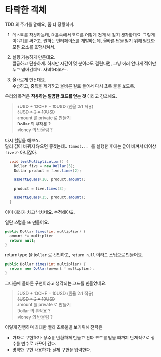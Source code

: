 # 타락한 객체

TDD 의 주기를 말해요, 좀 더 장황하게.
1. 테스트를 작성하는데, 마음속에서 코드를 어떻게 전개 해 갈지 생각한대요. 그렇게 이야기를 써가고.
 원하는 인터페이스를 개발하는데, 올바른 답을 얻기 위해 필요한 모든 요소를 포함시켜서.

2. 실행 가능하게 만든대요.  
깔끔하고 단순하게. 하지만 시간이 몇 분이라도 걸린다면, 그냥 에러 안나게 적어만 두고 넘어간대요. 사악하더라도.

3. 올바르게 만든대요.  
수습하고, 중복을 제거하고 올바른 길로 들어서 다시 초록 불을 보도록.

우리의 목적은 **작동하는 깔끔한 코드를 얻는 것** 이라고 강조해요.

> 5USD + 10CHF = 10USD (환율 2:1 적용)  
> ~~5USD * 2 = 10USD~~  
> amount 를 private 로 만들기  
> **Dollar 의 부작용 ?**  
> Money 의 반올림 ?

다시 할일을 해보죠.  
달러 값이 바뀌지 않으면 좋겠는데.. `times(...)` 를 실행한 후에는 값이 바껴서 더이상 `five` 가 아니잖아.

```java
  void testMultiplication() {
    Dollar five = new Dollar(5);
    Dollar product = five.times(2);
    
    assertEquals(10, product.amount);
    
    product = five.times(3);

    assertEquals(15, product.amount);
  }
```

이미 에러가 차고 넘치네요. 수정해야죠.

일단 스텁을 또 만들어요.
```java
public Dollar times(int multiplier) {
  amount *= multiplier;
  return null;
}
```
return type 을 `Dollar` 로 선언하고, `return null` 이라고 스텁으로 만들어요.

```java
public Dollar times(int multiplier) {
  return new Dollar(amount * multiplier);
}
```

그다음에 올바른 구현이라고 생각되는 코드를 만들었네요..

> 5USD + 10CHF = 10USD (환율 2:1 적용)  
> ~~5USD * 2 = 10USD~~  
> amount 를 private 로 만들기  
> ~~Dollar 의 부작용 ?~~  
> Money 의 반올림 ?

이렇게 진행하며 최대한 빨리 초록불을 보기위해 전략은
- 가짜로 구현하기: 상수를 반환하게 만들고 진짜 코드를 얻을 때까지 단계적으로 상수를 변수로 바꾸어 간다.
- 명백한 구현 사용하기: 실제 구현을 입력한다.
